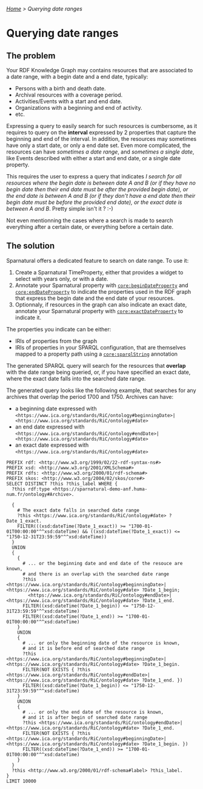 _[Home](index.html) > Querying date ranges_

# Querying date ranges

## The problem

Your RDF Knowledge Graph may contains resources that are associated to a date range, with a begin date and a end date, typically:

  - Persons with a birth and death date.
  - Archival resources with a coverage period.
  - Activities/Events with a start and end date.
  - Organizations with a beginning and end of activity.
  - etc.

Expressing a query to easily search for such resources is cumbersome, as it requires to query on the **interval** expressed by 2 properties that capture the beginning and end of the interval.
In addition, the resources may sometimes have only a start date, or only a end date set.
Even more complicated, the resources can have _sometimes a date range_, and _sometimes a single date_, like Events described with either a start and end date, or a single date property.

This requires the user to express a query that indicates _I search for all resources where the begin date is between date A and B (or if they have no begin date then their end date must be after the provided begin date), or the end date is between A and B (or if they don't have a end date then their begin date must be before the provided end date), or the exact date is between A and B_. Pretty simple isn't it ? :-)

Not even mentionning the cases where a search is made to search everything after a certain date, or everything before a certain date.

## The solution

Sparnatural offers a dedicated feature to search on date range. To use it:

1. Create a Sparnatural TimeProperty, either that provides a widget to select with years only, or with a date.
2. Annotate your Sparnatural property with [`core:beginDateProperty`](http://data.sparna.fr/ontologies/sparnatural-config-core#beginDateProperty) and [`core:endDateProperty`](http://data.sparna.fr/ontologies/sparnatural-config-core#endDateProperty) to indicate the properties used in the RDF graph that express the begin date and the end date of your resources.
3. Optionnaly, if resources in the graph can also indicate an exact date, annotate your Sparnatural property with [`core:exactDateProperty`](http://data.sparna.fr/ontologies/sparnatural-config-core#exactDateProperty) to indicate it.

The properties you indicate can be either:
  - IRIs of properties from the graph
  - IRIs of properties in your SPARQL configuration, that are themselves mapped to a property path using a [`core:sparqlString`](http://data.sparna.fr/ontologies/sparnatural-config-core#sparqlString) annotation


The generated SPARQL query will search for the resources that **overlap** with the date range being queried, or, if you have specified an exact date, where the exact date falls into the searched date range.

The generated query looks like the following example, that searches for any archives that overlap the period 1700 and 1750. Archives can have:
  - a beginning date expressed with `<https://www.ica.org/standards/RiC/ontology#beginningDate>|<https://www.ica.org/standards/RiC/ontology#date>`
  - an end date expressed with `<https://www.ica.org/standards/RiC/ontology#endDate>|<https://www.ica.org/standards/RiC/ontology#date>`
  - an exact date expressed with `<https://www.ica.org/standards/RiC/ontology#date>`

```
PREFIX rdf: <http://www.w3.org/1999/02/22-rdf-syntax-ns#>
PREFIX xsd: <http://www.w3.org/2001/XMLSchema#>
PREFIX rdfs: <http://www.w3.org/2000/01/rdf-schema#> 
PREFIX skos: <http://www.w3.org/2004/02/skos/core#> 
SELECT DISTINCT ?this ?this_label WHERE {
  ?this rdf:type <https://sparnatural-demo-anf.huma-num.fr/ontology#Archive>.
  
  {
    # The exact date falls in searched date range
    ?this <https://www.ica.org/standards/RiC/ontology#date> ?Date_1_exact.
    FILTER(((xsd:dateTime(?Date_1_exact)) >= "1700-01-01T00:00:00"^^xsd:dateTime) && ((xsd:dateTime(?Date_1_exact)) <= "1750-12-31T23:59:59"^^xsd:dateTime))
  }
  UNION
  {
    {
      # ... or the beginning date and end date of the resouce are known,
      # and there is an overlap with the searched date range
      ?this <https://www.ica.org/standards/RiC/ontology#beginningDate>|<https://www.ica.org/standards/RiC/ontology#date> ?Date_1_begin;
        <https://www.ica.org/standards/RiC/ontology#endDate>|<https://www.ica.org/standards/RiC/ontology#date> ?Date_1_end.
      FILTER((xsd:dateTime(?Date_1_begin)) <= "1750-12-31T23:59:59"^^xsd:dateTime)
      FILTER((xsd:dateTime(?Date_1_end)) >= "1700-01-01T00:00:00"^^xsd:dateTime)
    }
    UNION
    {
      # ... or only the beginning date of the resource is known,
      # and it is before end of searched date range 
      ?this <https://www.ica.org/standards/RiC/ontology#beginningDate>|<https://www.ica.org/standards/RiC/ontology#date> ?Date_1_begin.
      FILTER(NOT EXISTS { ?this <https://www.ica.org/standards/RiC/ontology#endDate>|<https://www.ica.org/standards/RiC/ontology#date> ?Date_1_end. })
      FILTER((xsd:dateTime(?Date_1_begin)) <= "1750-12-31T23:59:59"^^xsd:dateTime)
    }
    UNION
    {
      # ... or only the end date of the resource is known,
      # and it is after begin of searched date range   
      ?this <https://www.ica.org/standards/RiC/ontology#endDate>|<https://www.ica.org/standards/RiC/ontology#date> ?Date_1_end.
      FILTER(NOT EXISTS { ?this <https://www.ica.org/standards/RiC/ontology#beginningDate>|<https://www.ica.org/standards/RiC/ontology#date> ?Date_1_begin. })
      FILTER((xsd:dateTime(?Date_1_end)) >= "1700-01-01T00:00:00"^^xsd:dateTime)
    }
  }
  ?this <http://www.w3.org/2000/01/rdf-schema#label> ?this_label.
}
LIMIT 10000
```
